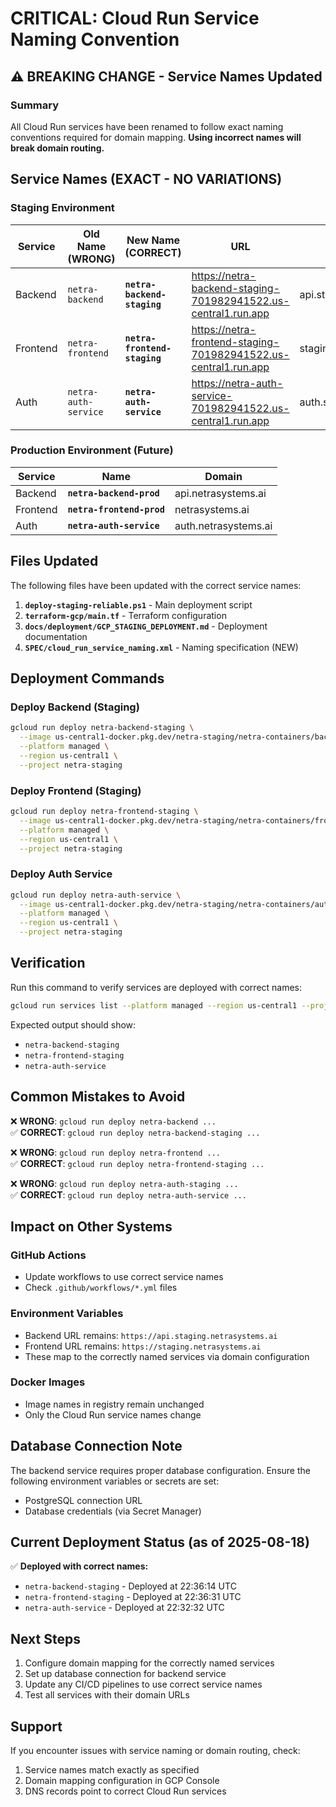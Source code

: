 # CRITICAL: Cloud Run Service Naming Convention

## ⚠️ BREAKING CHANGE - Service Names Updated

### Summary
All Cloud Run services have been renamed to follow exact naming conventions required for domain mapping. **Using incorrect names will break domain routing.**

## Service Names (EXACT - NO VARIATIONS)

### Staging Environment

| Service | Old Name (WRONG) | New Name (CORRECT) | URL | Domain |
|---------|-----------------|-------------------|-----|--------|
| Backend | `netra-backend` | **`netra-backend-staging`** | https://netra-backend-staging-701982941522.us-central1.run.app | api.staging.netrasystems.ai |
| Frontend | `netra-frontend` | **`netra-frontend-staging`** | https://netra-frontend-staging-701982941522.us-central1.run.app | staging.netrasystems.ai |
| Auth | `netra-auth-service` | **`netra-auth-service`** | https://netra-auth-service-701982941522.us-central1.run.app | auth.staging.netrasystems.ai |

### Production Environment (Future)

| Service | Name | Domain |
|---------|------|--------|
| Backend | **`netra-backend-prod`** | api.netrasystems.ai |
| Frontend | **`netra-frontend-prod`** | netrasystems.ai |
| Auth | **`netra-auth-service`** | auth.netrasystems.ai |

## Files Updated

The following files have been updated with the correct service names:

1. **`deploy-staging-reliable.ps1`** - Main deployment script
2. **`terraform-gcp/main.tf`** - Terraform configuration
3. **`docs/deployment/GCP_STAGING_DEPLOYMENT.md`** - Deployment documentation
4. **`SPEC/cloud_run_service_naming.xml`** - Naming specification (NEW)

## Deployment Commands

### Deploy Backend (Staging)
```bash
gcloud run deploy netra-backend-staging \
  --image us-central1-docker.pkg.dev/netra-staging/netra-containers/backend:staging \
  --platform managed \
  --region us-central1 \
  --project netra-staging
```

### Deploy Frontend (Staging)
```bash
gcloud run deploy netra-frontend-staging \
  --image us-central1-docker.pkg.dev/netra-staging/netra-containers/frontend:staging \
  --platform managed \
  --region us-central1 \
  --project netra-staging
```

### Deploy Auth Service
```bash
gcloud run deploy netra-auth-service \
  --image us-central1-docker.pkg.dev/netra-staging/netra-containers/auth:staging \
  --platform managed \
  --region us-central1 \
  --project netra-staging
```

## Verification

Run this command to verify services are deployed with correct names:
```bash
gcloud run services list --platform managed --region us-central1 --project netra-staging
```

Expected output should show:
- `netra-backend-staging`
- `netra-frontend-staging`
- `netra-auth-service`

## Common Mistakes to Avoid

❌ **WRONG**: `gcloud run deploy netra-backend ...`  
✅ **CORRECT**: `gcloud run deploy netra-backend-staging ...`

❌ **WRONG**: `gcloud run deploy netra-frontend ...`  
✅ **CORRECT**: `gcloud run deploy netra-frontend-staging ...`

❌ **WRONG**: `gcloud run deploy netra-auth-staging ...`  
✅ **CORRECT**: `gcloud run deploy netra-auth-service ...`

## Impact on Other Systems

### GitHub Actions
- Update workflows to use correct service names
- Check `.github/workflows/*.yml` files

### Environment Variables
- Backend URL remains: `https://api.staging.netrasystems.ai`
- Frontend URL remains: `https://staging.netrasystems.ai`
- These map to the correctly named services via domain configuration

### Docker Images
- Image names in registry remain unchanged
- Only the Cloud Run service names change

## Database Connection Note

The backend service requires proper database configuration. Ensure the following environment variables or secrets are set:
- PostgreSQL connection URL
- Database credentials (via Secret Manager)

## Current Deployment Status (as of 2025-08-18)

✅ **Deployed with correct names:**
- `netra-backend-staging` - Deployed at 22:36:14 UTC
- `netra-frontend-staging` - Deployed at 22:36:31 UTC  
- `netra-auth-service` - Deployed at 22:32:32 UTC

## Next Steps

1. Configure domain mapping for the correctly named services
2. Set up database connection for backend service
3. Update any CI/CD pipelines to use correct service names
4. Test all services with their domain URLs

## Support

If you encounter issues with service naming or domain routing, check:
1. Service names match exactly as specified
2. Domain mapping configuration in GCP Console
3. DNS records point to correct Cloud Run services